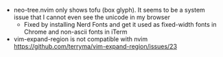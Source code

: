 * neo-tree.nvim only shows tofu (box glyph). It seems to be a system issue that I cannot even see the unicode in my browser
  - Fixed by installing Nerd Fonts and get it used as fixed-width fonts in Chrome and non-ascii fonts in iTerm
* vim-expand-region is not compatible with nvim https://github.com/terryma/vim-expand-region/issues/23
